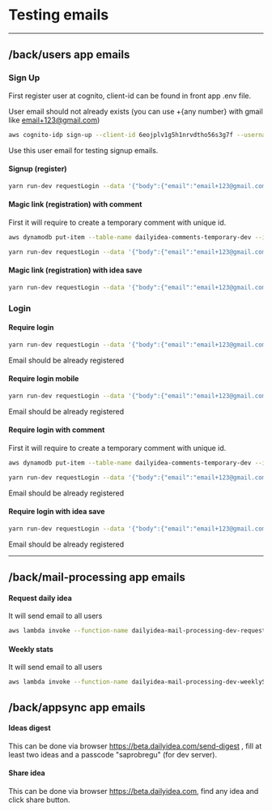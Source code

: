 
# Testing emails

---

## /back/users app emails

### Sign Up

First register user at cognito, client-id can be found in front app .env file.

User email should not already exists (you can use +{any number} with gmail like email+123@gmail.com)

```bash
aws cognito-idp sign-up --client-id 6eojplv1g5h1nrvdtho56s3g7f --username email+123@gmail.com --password PASSWORD --user-attributes Name="name",Value="John Doe"
```
Use this user email for testing signup emails.

#### Signup (register)

```bash
yarn run-dev requestLogin --data '{"body":{"email":"email+123@gmail.com"}}'
```

#### Magic link (registration) with comment

First it will require to create a temporary comment with unique id.

```bash
aws dynamodb put-item --table-name dailyidea-comments-temporary-dev --item '{"commentId":{"S":"someuniqid123"},"userId":{"S":"23926672-711f-4def-a496-53c7210013e2"},"body":{"S":"Comment body"},"ideaId":{"S":"0e6f1e3e-7b2f-4174-abcf-84e6038ee619"},"ideaName":{"S":"Some idea"},"ideaOwnerId":{"S":"23926672-711f-4def-a496-53c7210013e2"}}'
```

```bash
yarn run-dev requestLogin --data '{"body":{"email":"email+123@gmail.com","commentId":"someuniqid123"}}'
```

#### Magic link (registration) with idea save

```bash
yarn run-dev requestLogin --data '{"body":{"email":"email+123@gmail.com","ideaToSaveId":"0e6f1e3e-7b2f-4174-abcf-84e6038ee619"}}'
```


### Login

#### Require login

```bash
yarn run-dev requestLogin --data '{"body":{"email":"email+123@gmail.com"}}'
```
Email should be already registered

#### Require login mobile

```bash
yarn run-dev requestLogin --data '{"body":{"email":"email+123@gmail.com","isMobile":true}}'
```
Email should be already registered


#### Require login with comment

First it will require to create a temporary comment with unique id.

```bash
aws dynamodb put-item --table-name dailyidea-comments-temporary-dev --item '{"commentId":{"S":"someuniqid123"},"userId":{"S":"23926672-711f-4def-a496-53c7210013e2"},"body":{"S":"Comment body"},"ideaId":{"S":"0e6f1e3e-7b2f-4174-abcf-84e6038ee619"},"ideaName":{"S":"Some idea"},"ideaOwnerId":{"S":"23926672-711f-4def-a496-53c7210013e2"}}'
```

```bash
yarn run-dev requestLogin --data '{"body":{"email":"email+123@gmail.com","commentId":"someuniqid123"}}'
```
Email should be already registered


#### Require login with idea save

```bash
yarn run-dev requestLogin --data '{"body":{"email":"email+123@gmail.com","ideaToSaveId":"0e6f1e3e-7b2f-4174-abcf-84e6038ee619"}}'
```
Email should be already registered

---

## /back/mail-processing app emails

#### Request daily idea

It will send email to all users

```bash
aws lambda invoke --function-name dailyidea-mail-processing-dev-requestIdeasMail t.txt
```

#### Weekly stats

It will send email to all users

```bash
aws lambda invoke --function-name dailyidea-mail-processing-dev-weeklyStats t.txt
```

## /back/appsync app emails


#### Ideas digest

This can be done via browser https://beta.dailyidea.com/send-digest , fill at least two ideas and a passcode "saprobregu" (for dev server).


#### Share idea

This can be done via browser https://beta.dailyidea.com, find any idea and click share button.

